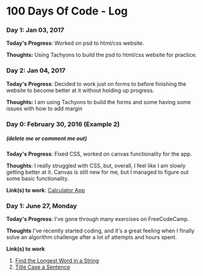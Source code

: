 # 100 Days Of Code - Log

### Day 1: Jan 03, 2017 

**Today's Progress**: Worked on psd to html/css website.

**Thoughts:** Using Tachyons to build the psd to html/css website for practice. 

### Day 2: Jan 04, 2017 

**Today's Progress**: Decided to work just on forms to before finishing the website to become better at it without holding up progress.

**Thoughts:** I am using Tachyons to build the forms and some having some issues with how to add margin 



### Day 0: February 30, 2016 (Example 2)
##### (delete me or comment me out)

**Today's Progress**: Fixed CSS, worked on canvas functionality for the app.

**Thoughts**: I really struggled with CSS, but, overall, I feel like I am slowly getting better at it. Canvas is still new for me, but I managed to figure out some basic functionality.

**Link(s) to work**: [Calculator App](http://www.example.com)


### Day 1: June 27, Monday

**Today's Progress**: I've gone through many exercises on FreeCodeCamp.

**Thoughts** I've recently started coding, and it's a great feeling when I finally solve an algorithm challenge after a lot of attempts and hours spent.

**Link(s) to work**
1. [Find the Longest Word in a String](https://www.freecodecamp.com/challenges/find-the-longest-word-in-a-string)
2. [Title Case a Sentence](https://www.freecodecamp.com/challenges/title-case-a-sentence)
